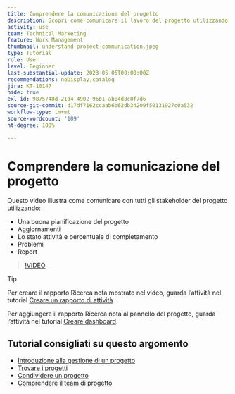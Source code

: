 ```yaml
---
title: Comprendere la comunicazione del progetto
description: Scopri come comunicare il lavoro del progetto utilizzando una buona pianificazione, aggiornamenti, stato delle attività, percentuale di completamento, problemi e rapporti.
activity: use
team: Technical Marketing
feature: Work Management
thumbnail: understand-project-communication.jpeg
type: Tutorial
role: User
level: Beginner
last-substantial-update: 2023-05-05T00:00:00Z
recommendations: noDisplay,catalog
jira: KT-10147
hide: true
exl-id: 9875748d-21d4-4902-96b1-ab84d8c0f7d6
source-git-commit: d17df7162ccaab6b62db34209f50131927c0a532
workflow-type: tm+mt
source-wordcount: '109'
ht-degree: 100%

---
```


# Comprendere la comunicazione del progetto

Questo video illustra come comunicare con tutti gli stakeholder del progetto utilizzando:

* Una buona pianificazione del progetto
* Aggiornamenti
* Lo stato attività e percentuale di completamento
* Problemi
* Report

>[!VIDEO](https://video.tv.adobe.com/v/3419150/?quality=12&learn=on&enablevpops)

>[!TIP]
>
>Per creare il rapporto Ricerca nota mostrato nel video, guarda l’attività nel tutorial [Creare un rapporto di attività](https://experienceleague.adobe.com/docs/workfront-learn/tutorials-workfront/reporting/basic-reporting/create-a-task-report.html?lang=it).
>
>Per aggiungere il rapporto Ricerca nota al pannello del progetto, guarda l’attività nel tutorial [Creare dashboard](https://experienceleague.adobe.com/docs/workfront-learn/tutorials-workfront/reporting/basic-reporting/create-dashboards.html?lang=it).

## Tutorial consigliati su questo argomento

* [Introduzione alla gestione di un progetto](/help/manage-work/projects/getting-started-manage-a-project.md)
* [Trovare i progetti](/help/manage-work/projects/find-projects.md)
* [Condividere un progetto](/help/manage-work/projects/share-a-project.md)
* [Comprendere il team di progetto](/help/manage-work/projects/understand-the-project-team.md)
